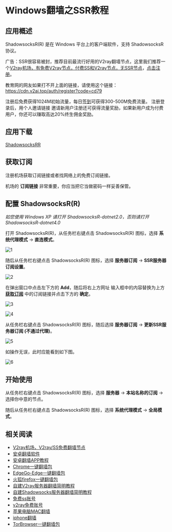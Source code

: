 # Windows翻墙之SSR教程

## 应用概述

ShadowsocksR(R) 是在 Windows 平台上的客户端软件，支持 ShadowsocksR 协议。

广告：SSR很容易被封，推荐目前最流行好用的V2ray翻墙节点，这里我们推荐一个[V2ray机场，有免费V2ray节点，付费SS和V2ray节点，无SSR节点](https://github.com/bannedbook/fanqiang/wiki/V2ray%E6%9C%BA%E5%9C%BA)，[点击注册](https://w1.v2ai.top/auth/register?code=cd79)。

教育网的网友如果打不开上面的链接，请使用这个链接：
https://cdn.v2ai.top/auth/register?code=cd79

注册后免费获得1024M初始流量，每日[签到](https://raw.githubusercontent.com/bannedbook/fanqiang/master/v2ss/images/checkin.jpg)可获得300-500M免费流量。
注册登录后，用个人邀请链接 邀请新用户注册还可获得流量奖励，如果新用户成为付费用户，你还可以赚取高达20%终生佣金奖励。

## 应用下载

[ShadowsocksRR](https://github.com/shadowsocksrr/shadowsocksr-csharp/releases)

## 获取订阅

注册机场获取订阅链接或者找网络上的免费订阅链接。

机场的 **订阅链接** 非常重要，你应当把它当做密码一样妥善保管。

## 配置 ShadowsocksR(R)

*如您使用 Windows XP 请打开 ShadowsocksR-dotnet2.0，否则请打开 ShadowsocksR-dotnet4.0*

打开 ShadowsocksR(R)，从任务栏右键点击 ShadowsocksR(R) 图标，选择 **系统代理模式** -> **直连模式**。

![1](https://i.loli.net/2019/02/14/5c650df00efef.png ':size=400')

随后从任务栏右键点击 ShadowsocksR(R) 图标，选择 **服务器订阅** -> **SSR服务器订阅设置**。

![2](https://i.loli.net/2019/02/14/5c6508787fd78.png ':size=400')

在弹出窗口中点击左下方的 **Add**，随后将右上方网址 输入框中的内容替换为上方 **[获取订阅](#获取订阅)** 中的订阅链接并点击下方的 **确定**。

![3](https://i.loli.net/2019/02/14/5c6509257417e.png ':size=400')

![4](https://i.loli.net/2019/02/14/5c650a98f3878.png ':size=400')

从任务栏右键点击 ShadowsocksR(R) 图标，随后选择 **服务器订阅** -> **更新SSR服务器订阅 (不通过代理)**。

![5](https://i.loli.net/2019/02/14/5c650b7666f6c.png ':size=400')

如操作无误，此时应能看到如下图。

![6](https://i.loli.net/2019/02/14/5c652598eb1cf.png ':size=400')

## 开始使用

从任务栏右键点击 ShadowsocksR(R) 图标，选择 **服务器** -> **本站名称的订阅** -> 选择你中意的节点。

随后从任务栏右键点击 ShadowsocksR(R) 图标，选择 **系统代理模式** -> **全局模式**。

## 相关阅读
*   [V2ray机场，V2ray/SS免费翻墙节点](https://github.com/bannedbook/fanqiang/wiki/V2ray%E6%9C%BA%E5%9C%BA)
*   [安卓翻墙软件](https://github.com/bannedbook/fanqiang/wiki/%E5%AE%89%E5%8D%93%E7%BF%BB%E5%A2%99%E8%BD%AF%E4%BB%B6)
*   [安卓翻墙APP教程](https://github.com/bannedbook/fanqiang/tree/master/android)
*   [Chrome一键翻墙包](https://github.com/bannedbook/fanqiang/wiki/Chrome%E4%B8%80%E9%94%AE%E7%BF%BB%E5%A2%99%E5%8C%85)
*   [EdgeGo-Edge一键翻墙包](https://github.com/bannedbook/fanqiang/tree/master/EdgeGo)
*   [火狐firefox一键翻墙包](https://github.com/bannedbook/fanqiang/wiki/%E7%81%AB%E7%8B%90firefox%E4%B8%80%E9%94%AE%E7%BF%BB%E5%A2%99%E5%8C%85)
*   [自建V2ray服务器翻墙简明教程](https://github.com/bannedbook/fanqiang/blob/master/v2ss/%E8%87%AA%E5%BB%BAV2ray%E6%9C%8D%E5%8A%A1%E5%99%A8%E7%AE%80%E6%98%8E%E6%95%99%E7%A8%8B.md)
*   [自建Shadowsocks服务器翻墙简明教程](https://github.com/bannedbook/fanqiang/blob/master/v2ss/%E8%87%AA%E5%BB%BAShadowsocks%E6%9C%8D%E5%8A%A1%E5%99%A8%E7%AE%80%E6%98%8E%E6%95%99%E7%A8%8B.md)
*   [免费ss账号](https://github.com/bannedbook/fanqiang/wiki/%E5%85%8D%E8%B4%B9ss%E8%B4%A6%E5%8F%B7)
*   [v2ray免费账号](https://github.com/bannedbook/fanqiang/wiki/v2ray%E5%85%8D%E8%B4%B9%E8%B4%A6%E5%8F%B7)
*   [苹果电脑MAC翻墙](https://github.com/bannedbook/fanqiang/wiki/%E8%8B%B9%E6%9E%9C%E7%94%B5%E8%84%91MAC%E7%BF%BB%E5%A2%99)
*   [iphone翻墙](https://github.com/bannedbook/fanqiang/wiki/iphone%E7%BF%BB%E5%A2%99)
*   [TorBrowser一键翻墙包](https://github.com/bannedbook/fanqiang/wiki/TorBrowser%E4%B8%80%E9%94%AE%E7%BF%BB%E5%A2%99%E5%8C%85)